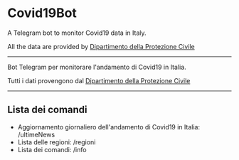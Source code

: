 # Covid19Bot
A Telegram bot to monitor Covid19 data in Italy.

All the data are provided by [Dipartimento della Protezione Civile](https://github.com/pcm-dpc/COVID-19)

---

Bot Telegram per monitorare l'andamento di Covid19 in Italia. 

Tutti i dati provengono dal [Dipartimento della Protezione Civile](https://github.com/pcm-dpc/COVID-19)

---
## Lista dei comandi
- Aggiornamento giornaliero dell'andamento di Covid19 in Italia: /ultimeNews
- Lista delle regioni: /regioni
- Lista dei comandi: /info
